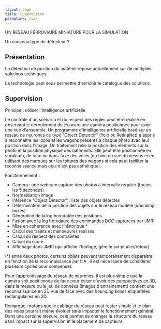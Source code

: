 ```yaml
---
layout: page
title: Supervision
permalink: /ia/
---
```


UN RESEAU FERROVIAIRE MINIATURE POUR LA SIMULATION

Un nouveau type de détecteur ?

Présentation
------------

La détection de position du matériel repose actuellement sur de multiples solutions techniques.

La technologie peut nous permettre d'enrichir le catalogue des solutions.

## Supervision

Principe : utiliser l'intelligence artificielle

Le contrôle d'un scénario et du respect des règles peut être réalisé en observant le déroulement du jeu avec une caméra positionnée pour avoir une vue d'ensemble.
Un programme d'intelligence artificielle basé sur un réseau de neurones de type "Object Detector" (Yolo ou RetinaNet) a appris à reconnaitre les locos et les wagons présents à chaque photo avec leur position dans l'image. Un traitement relie la position des éléments sur la photo et la position physique des bâtiments.
Elle peut être positionnée en surplomb, de face ou dans l'axe des voies (ou bien en vue du dessus et en utilisant des marques sur les toitures des wagons si cela peut faciliter la reconnaissance mais cela n'est pas esthétique).

Fonctionnement :
* Caméra : une webcam capture des photos à intervalle régulier (toutes les 5 secondes)
* Normalisation image
* Inférence "Object Detector" : liste des objets détectés
* Détermination de la position des objets sur le réseau modèle (bounding boxes)
* Génération de la log horodatée des positions
* Fusion avec la log horodatée des commandes DCC capturées par JMRI
* Mise en cohérence avec l’historique *
* Calcul des trajets et manoeuvres réalisés
* Calcul du respect des contraintes
* Calcul du score
* Affichage dans JMRI (qui affiche l’horloge, gère le script aller/retour)

(*) entre deux photos, certains objets peuvent temporairement disparaitre en fonction de la reconnaissance par l’IA : il est nécessaire de considérer plusieurs cycles pour compenser.

Pour l'apprentissage du réseau de neurones, il est plus simple que la caméra soit positionnée de face pour éviter d'avoir des perspectives en 3D, dans la mesure ou le jeu de données (images d'entrainement) contient une reconnaissance en 2D vue de face avec des _bounding boxes_ étiquettées rectangulaires en 2D.

Remarque : notons que le cablage du réseau peut rester simple et le plan des voies pourrait même évoluer sans impacter le fonctionnement général. Dans une certaine mesure, cela permet de changer la structure du réseau sans impact sur la supervision et le placement de capteurs.
